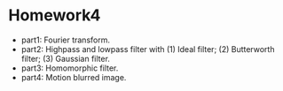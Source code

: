 # Homework4
 - part1: Fourier transform.
 - part2: Highpass and lowpass filter with (1) Ideal filter; (2) Butterworth filter; (3) Gaussian filter.
 - part3: Homomorphic filter.
 - part4: Motion blurred image.
